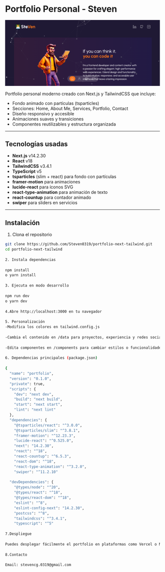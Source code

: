 # Portfolio Personal - Steven

![Preview](./public/Screenshot1.png)

Portfolio personal moderno creado con Next.js y TailwindCSS que incluye:

- Fondo animado con partículas (tsparticles)
- Secciones: Home, About Me, Services, Portfolio, Contact
- Diseño responsivo y accesible
- Animaciones suaves y transiciones
- Componentes reutilizables y estructura organizada

---

## Tecnologías usadas

- **Next.js** v14.2.30
- **React** v18
- **TailwindCSS** v3.4.1
- **TypeScript** v5
- **tsparticles** (slim + react) para fondo con partículas
- **framer-motion** para animaciones
- **lucide-react** para íconos SVG
- **react-type-animation** para animación de texto
- **react-countup** para contador animado
- **swiper** para sliders en servicios

---

## Instalación

1. Clona el repositorio

```bash
git clone https://github.com/Steven0319/portfolio-next-tailwind.git
cd portfolio-next-tailwind

2. Instala dependencias

npm install
o yarn install

3. Ejecuta en modo desarrollo

npm run dev
o yarn dev

4.Abre http://localhost:3000 en tu navegador

5. Personalización
-Modifica los colores en tailwind.config.js

-Cambia el contenido en /data para proyectos, experiencia y redes sociales

-Edita componentes en /components para cambiar estilos o funcionalidades

6. Dependencias principales (package.json)

{
  "name": "portfolio",
  "version": "0.1.0",
  "private": true,
  "scripts": {
    "dev": "next dev",
    "build": "next build",
    "start": "next start",
    "lint": "next lint"
  },
  "dependencies": {
    "@tsparticles/react": "^3.0.0",
    "@tsparticles/slim": "^3.8.1",
    "framer-motion": "^12.23.3",
    "lucide-react": "^0.525.0",
    "next": "14.2.30",
    "react": "^18",
    "react-countup": "^6.5.3",
    "react-dom": "^18",
    "react-type-animation": "^3.2.0",
    "swiper": "^11.2.10"
  
  "devDependencies": {
    "@types/node": "^20",
    "@types/react": "^18",
    "@types/react-dom": "^18",
    "eslint": "^8",
    "eslint-config-next": "14.2.30",
    "postcss": "^8",
    "tailwindcss": "^3.4.1",
    "typescript": "^5"

7.Despliegue

Puedes desplegar fácilmente el portfolio en plataformas como Vercel o Netlify, configurando el framework como Next.js y el comando de build next build.

8.Contacto

Email: stevencg.0319@gmail.com
